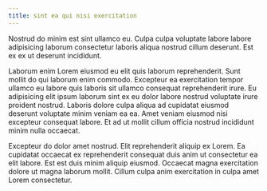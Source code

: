 ```yaml
---
title: sint ea qui nisi exercitation
---
```


Nostrud do minim est sint ullamco eu. Culpa culpa voluptate labore labore adipisicing laborum consectetur laboris aliqua nostrud cillum deserunt. Est ex ex ut deserunt incididunt.

Laborum enim Lorem eiusmod eu elit quis laborum reprehenderit. Sunt mollit do qui laborum enim commodo. Excepteur ea exercitation tempor ullamco eu labore quis laboris sit ullamco consequat reprehenderit irure. Eu adipisicing elit ipsum laborum sint ex eu dolor labore nostrud voluptate irure proident nostrud. Laboris dolore culpa aliqua ad cupidatat eiusmod deserunt voluptate minim veniam ea ea. Amet veniam eiusmod nisi excepteur consequat labore. Et ad ut mollit cillum officia nostrud incididunt minim nulla occaecat.

Excepteur do dolor amet nostrud. Elit reprehenderit aliquip ex Lorem. Ea cupidatat occaecat ex reprehenderit consequat duis anim ut consectetur ea elit labore. Est est duis minim aliquip eiusmod. Occaecat magna exercitation dolore ut magna laborum mollit. Cillum culpa anim exercitation in culpa amet Lorem consectetur.